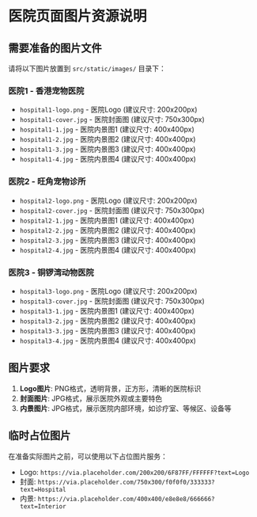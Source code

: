 # 医院页面图片资源说明

## 需要准备的图片文件

请将以下图片放置到 `src/static/images/` 目录下：

### 医院1 - 香港宠物医院
- `hospital1-logo.png` - 医院Logo (建议尺寸: 200x200px)
- `hospital1-cover.jpg` - 医院封面图 (建议尺寸: 750x300px)
- `hospital1-1.jpg` - 医院内景图1 (建议尺寸: 400x400px)
- `hospital1-2.jpg` - 医院内景图2 (建议尺寸: 400x400px)
- `hospital1-3.jpg` - 医院内景图3 (建议尺寸: 400x400px)
- `hospital1-4.jpg` - 医院内景图4 (建议尺寸: 400x400px)

### 医院2 - 旺角宠物诊所
- `hospital2-logo.png` - 医院Logo (建议尺寸: 200x200px)
- `hospital2-cover.jpg` - 医院封面图 (建议尺寸: 750x300px)
- `hospital2-1.jpg` - 医院内景图1 (建议尺寸: 400x400px)
- `hospital2-2.jpg` - 医院内景图2 (建议尺寸: 400x400px)
- `hospital2-3.jpg` - 医院内景图3 (建议尺寸: 400x400px)
- `hospital2-4.jpg` - 医院内景图4 (建议尺寸: 400x400px)

### 医院3 - 铜锣湾动物医院
- `hospital3-logo.png` - 医院Logo (建议尺寸: 200x200px)
- `hospital3-cover.jpg` - 医院封面图 (建议尺寸: 750x300px)
- `hospital3-1.jpg` - 医院内景图1 (建议尺寸: 400x400px)
- `hospital3-2.jpg` - 医院内景图2 (建议尺寸: 400x400px)
- `hospital3-3.jpg` - 医院内景图3 (建议尺寸: 400x400px)
- `hospital3-4.jpg` - 医院内景图4 (建议尺寸: 400x400px)

## 图片要求

1. **Logo图片**: PNG格式，透明背景，正方形，清晰的医院标识
2. **封面图片**: JPG格式，展示医院外观或主要特色
3. **内景图片**: JPG格式，展示医院内部环境，如诊疗室、等候区、设备等

## 临时占位图片

在准备实际图片之前，可以使用以下占位图片服务：
- Logo: `https://via.placeholder.com/200x200/6F87FF/FFFFFF?text=Logo`
- 封面: `https://via.placeholder.com/750x300/f0f0f0/333333?text=Hospital`
- 内景: `https://via.placeholder.com/400x400/e8e8e8/666666?text=Interior`

